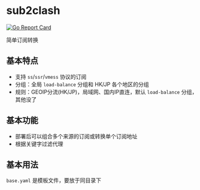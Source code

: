 # sub2clash

[![Go Report Card](https://goreportcard.com/badge/github.com/CheerChen/sub2clash)](https://goreportcard.com/report/github.com/CheerChen/sub2clash)

简单订阅转换

## 基本特点

- 支持 `ss`/`ssr`/`vmess` 协议的订阅
- 分组：全局 `load-balance` 分组和 HK/JP 各个地区的分组
- 规则：GEOIP分流(HK/JP)，局域网、国内IP直连，默认 `load-balance` 分组，其他没了

## 基本功能

- 部署后可以组合多个来源的订阅或转换单个订阅地址
- 根据关键字过滤代理

## 基本用法

`base.yaml` 是模板文件，要放于同目录下
